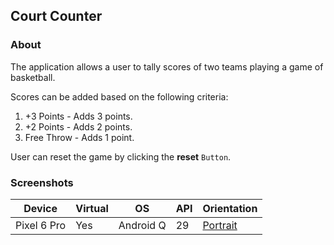 ## Court Counter

### About

The application allows a user to tally scores of two teams playing a game of basketball.

Scores can be added based on the following criteria:

1. +3 Points - Adds 3 points.
2. +2 Points - Adds 2 points.
3. Free Throw - Adds 1 point.

User can reset the game by clicking the <b>reset</b> ```Button```.

### Screenshots

| Device | Virtual | OS | API | Orientation |
| --- | --- | --- | --- | --- |
| Pixel 6 Pro | Yes | Android Q | 29 | [Portrait](https://user-images.githubusercontent.com/122201501/225527575-f9322327-e42b-48a8-bc0f-8b83f90245e3.png) |

